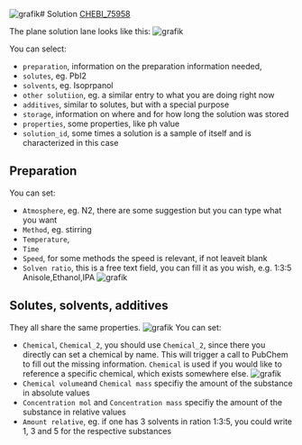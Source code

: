 ![grafik](https://github.com/RoteKekse/nomad-baseclasses/assets/36420750/35f0cb59-eb38-4087-9808-5c479118292b)# Solution [CHEBI_75958](http://purl.obolibrary.org/obo/CHEBI_75958)

The plane solution lane looks like this:
![grafik](https://github.com/RoteKekse/nomad-hysprint/assets/36420750/436d0e8e-6362-4919-8ae8-81b60f213e56)

You can select:
 - `preparation`, information on the preparation information needed, 
 - `solutes`, eg. PbI2
 - `solvents`, eg. Isoprpanol
 - `other solutiion`, eg. a similar entry to what you are doing right now
 - `additives`, similar to solutes, but with a special purpose
 - `storage`, information on where and for how long the solution was stored
 - `properties`, some properties, like ph value
 - `solution_id`, some times a solution is a sample of itself and is characterized in this case

## Preparation
You can set:
- `Atmosphere`, eg. N2, there are some suggestion but you can type what you want
- `Method`, eg. stirring
- `Temperature`,
- `Time`
- `Speed`, for some methods the speed is relevant, if not leaveit blank
- `Solven ratio`, this is a free text field, you can fill it as you wish, e.g. 1:3:5 Anisole,Ethanol,IPA
![grafik](https://github.com/RoteKekse/nomad-hysprint/assets/36420750/b98e621c-dbd5-469f-ab0f-46d2c3e75c49)

## Solutes, solvents, additives
They all share the same properties. ![grafik](https://github.com/RoteKekse/nomad-baseclasses/assets/36420750/6c4f6ac0-915e-40ab-8fcb-6681dc33d5b3)
You can set:
- `Chemical`, `Chemical_2`, you should use `Chemical_2`, since there you directly can set a chemical by name. This will trigger a call to PubChem to fill out the missing information. `Chemical` is used if you would like to reference a specific chemical, which exists somewhere else. ![grafik](https://github.com/RoteKekse/nomad-baseclasses/assets/36420750/5a24d0ae-3765-49e4-9d19-1865133043a2)
- `Chemical volume`and `Chemical mass` specifiy the amount of the substance in absolute values
- `Concentration mol` and `Concentration mass` specifiy the amount of the substance in relative values
-  `Amount relative`, eg. if one has 3 solvents in ration 1:3:5, you could write 1, 3 and 5 for the respective substances


